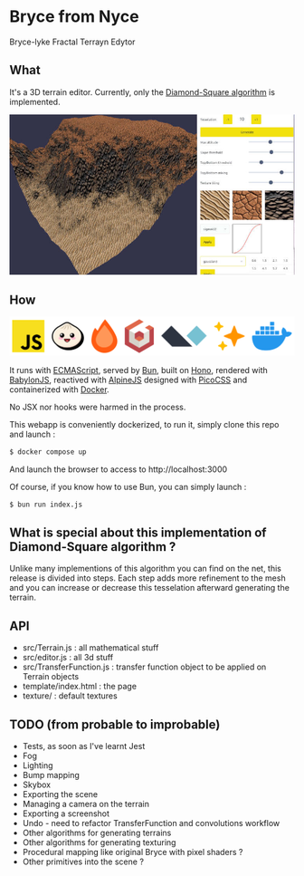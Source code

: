 # Bryce from Nyce
Bryce-lyke Fractal Terrayn Edytor

## What
It's a 3D terrain editor. Currently, only the 
[Diamond-Square algorithm](https://en.wikipedia.org/wiki/Diamond-square_algorithm) is implemented.

![Screenshot](https://github.com/Trismegiste/bryce-from-nyce/blob/master/docs/screenshot.jpg)

## How

![Stack](https://github.com/Trismegiste/bryce-from-nyce/blob/master/docs/stack.svg)

It runs with 
[ECMAScript](https://developer.mozilla.org/en-US/docs/Web/JavaScript/JavaScript_technologies_overview), 
served by [Bun](https://bun.sh/),
built on [Hono](https://hono.dev/), 
rendered with [BabylonJS](https://babylonjs.com/), 
reactived with [AlpineJS](https://alpinejs.dev/) 
designed with [PicoCSS](https://picocss.com/)
and containerized with [Docker](https://www.docker.com/).

No JSX nor hooks were harmed in the process.

This webapp is conveniently dockerized, to run it, simply clone this repo and launch :

```bash
$ docker compose up
```

And launch the browser to access to http://localhost:3000

Of course, if you know how to use Bun, you can simply launch :

```bash
$ bun run index.js
```

## What is special about this implementation of Diamond-Square algorithm ?

Unlike many implementions of this algorithm you can find on the net, 
this release is divided into steps. Each step adds more refinement to the mesh
and you can increase or decrease this tesselation afterward generating the terrain.

## API
* src/Terrain.js : all mathematical stuff
* src/editor.js : all 3d stuff
* src/TransferFunction.js : transfer function object to be applied on Terrain objects
* template/index.html : the page
* texture/ : default textures

## TODO (from probable to improbable)
* Tests, as soon as I've learnt Jest
* Fog
* Lighting
* Bump mapping
* Skybox
* Exporting the scene
* Managing a camera on the terrain
* Exporting a screenshot
* Undo - need to refactor TransferFunction and convolutions workflow
* Other algorithms for generating terrains
* Other algorithms for generating texturing
* Procedural mapping like original Bryce with pixel shaders ?
* Other primitives into the scene ?
